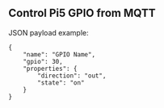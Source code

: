 ## Control Pi5 GPIO from MQTT 

JSON payload example:

```shell
{
    "name": "GPIO Name",
    "gpio": 30,
    "properties": {
        "direction": "out",
        "state": "on"
    }
}
```